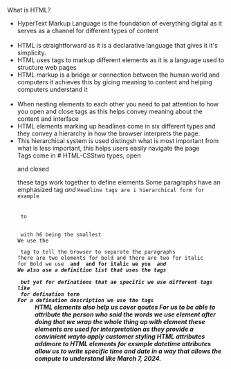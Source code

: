 
What is HTML?
<ul>
<li>HyperText Markup Language is the foundation of everything digital as it serves as a channel for different types of content</li><br> 
<li>HTML is straightforward as it is a declarative language that gives it it's simplicity.</li>
<li>HTML uses tags to markup different elements as it is a language used to structure web pages</li>
<li>HTML markup is a bridge or connection between the human world and computers it achieves this by gicing meaning to content and helping computers understand it</li><br>
<li>When nesting elements to each other you need to pat attention to how you open and close tags as this helps convey meaning about the content and interface <br>
<li>HTML elements marking up headlines come in six different types and they convey a hierarchy in how the browser interprets the page.<br>
<li>This hierarchical system is used distingsh what is most important from what is less important, this helps users easily navigate the page<br>
Tags come in # HTML-CSStwo types, open <p> and closed</p> these tags work together to define elements
Some paragraphs have an emphasized tag <em> and </em>
<code>Headline tags are i hierarchical form for example <h1></h1> to <h6></h6> with h6 being the smallest 
We use the <p> tag to tell the browser to separate the paragraphs
There are two elements for bold and there are two for italic
for Bold we use <b> and <strong> and for italic we you <i> and <em>
We also use a definition list that uses the tags <dl> but yet for definations that ae specific we use different tags like<dt> for defination term
For a defination description we use the tags <dd></code>
HTML elements also help us cover qoutes
For us to be able to attribute the person who said the words we use <cite> element after doing that we wrap the whole thing up with <blockqoute> element these elements are used for interpretation as they provide a convinient wayto apply customer styling 
HTML attributes addmore to HTML elements for exsmple datetime attributes allow us to write specific time and date in a way that allows the compute to understand like <time datetime="2024-03-07">March 7, 2024</time>.</ul>
